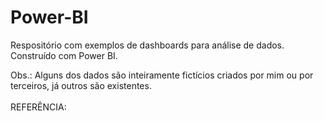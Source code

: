 # Power-BI
Respositório com exemplos de dashboards para análise de dados. Construído com Power BI.</br>

<span style="color: rede;">Obs.: Alguns dos dados são inteiramente fictícios criados por mim ou por terceiros, já outros são existentes.</span></br></br>
REFERÊNCIA: 
